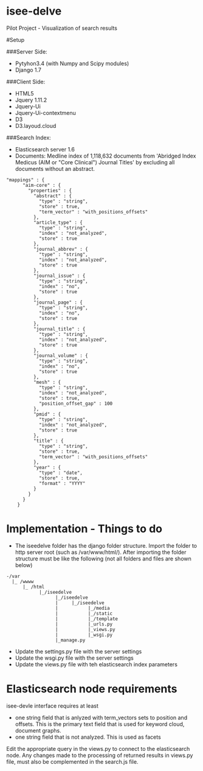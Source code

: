 # isee-delve
Pilot Project - Visualization of search results

#Setup

###Server Side:
- Pytyhon3.4 (with Numpy and Scipy modules)
- Django 1.7

###Client Side:
- HTML5
- Jquery 1.11.2
- Jquery-Ui
- Jquery-Ui-contextmenu
- D3
- D3.layoud.cloud

###Search Index:
- Elasticsearch server 1.6
- Documents: Medline index of 1,118,632 documents from 'Abridged Index Medicus (AIM or "Core Clinical") Journal Titles' by excluding all documents without an abstract.
```
"mappings" : {
      "aim-core" : {
        "properties" : {
          "abstract" : {
            "type" : "string",
            "store" : true,
            "term_vector" : "with_positions_offsets"
          },
          "article_type" : {
            "type" : "string",
            "index" : "not_analyzed",
            "store" : true
          },
          "journal_abbrev" : {
            "type" : "string",
            "index" : "not_analyzed",
            "store" : true
          },
          "journal_issue" : {
            "type" : "string",
            "index" : "no",
            "store" : true
          },
          "journal_page" : {
            "type" : "string",
            "index" : "no",
            "store" : true
          },
          "journal_title" : {
            "type" : "string",
            "index" : "not_analyzed",
            "store" : true
          },
          "journal_volume" : {
            "type" : "string",
            "index" : "no",
            "store" : true
          },
          "mesh" : {
            "type" : "string",
            "index" : "not_analyzed",
            "store" : true,
            "position_offset_gap" : 100
          },
          "pmid" : {
            "type" : "string",
            "index" : "not_analyzed",
            "store" : true
          },
          "title" : {
            "type" : "string",
            "store" : true,
            "term_vector" : "with_positions_offsets"
          },
          "year" : {
            "type" : "date",
            "store" : true,
            "format" : "YYYY"
          }
        }
      }
    }
```
# Implementation - Things to do

- The iseedelve folder has the django folder structure. Import the folder to http server root (such as /var/www/html/). After importing the folder structure must be like the following (not all folders and files are shown below)
```
-/var
  |_ /wwww
      |_ /html
            |_/iseedelve
                  |_/iseedelve
                  |     |_/iseedelve
                  |           |_/media
                  |           |_/static
                  |           |_/template
                  |           |_urls.py
                  |           |_views.py
                  |           |_wsgi.py
                  |_manage.py
```
- Update the settings.py file with the server settings
- Update the wsgi.py file with the server settings
- Update the views.py file with teh elasticsearch index parameters

# Elasticsearch node requirements

isee-devle interface requires at least
- one string field that is anlyzed with term_vectors sets to position and offsets. This is the primary text field that is used for keyword cloud, document graphs.
- one string field that is not analyzed. This is used as facets

Edit the appropriate query in the views.py to connect to the elasticsearch node. Any changes made to the processing of returned results in views.py file, must also be complemented in the search.js file.
